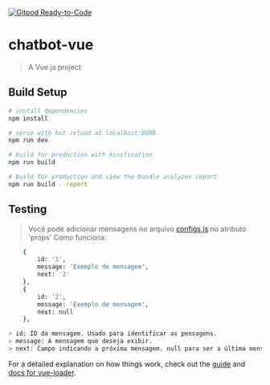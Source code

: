 [![Gitpod Ready-to-Code](https://img.shields.io/badge/Gitpod-Ready--to--Code-blue?logo=gitpod)](https://gitpod.io/#https://github.com/marcosbarbosa031/teste) 

# chatbot-vue

> A Vue.js project

## Build Setup

``` bash
# install dependencies
npm install

# serve with hot reload at localhost:8080
npm run dev

# build for production with minification
npm run build

# build for production and view the bundle analyzer report
npm run build --report
```
## Testing

> Você pode adicionar mensagens no arquivo <a href="https://github.com/fabioxd20/ga-solutions-bvchat-view/blob/development/src/config/config.js">configs.js</a> no atributo 'props'
> Como funciona:
``` bash
    {
        id: '1',
        message: 'Exemplo de mensagem',
        next: '2'
    },
    {
        id: '2',
        message: 'Exemplo de mensagem',
        next: null
    },
```

``` bash
> id: ID da mensagem. Usado para identificar as pensagens.
> message: A mensagem que deseja exibir.
> next: Campo indicando a próxima mensagem. null para ser a última menssagem.
```

For a detailed explanation on how things work, check out the [guide](http://vuejs-templates.github.io/webpack/) and [docs for vue-loader](http://vuejs.github.io/vue-loader).
